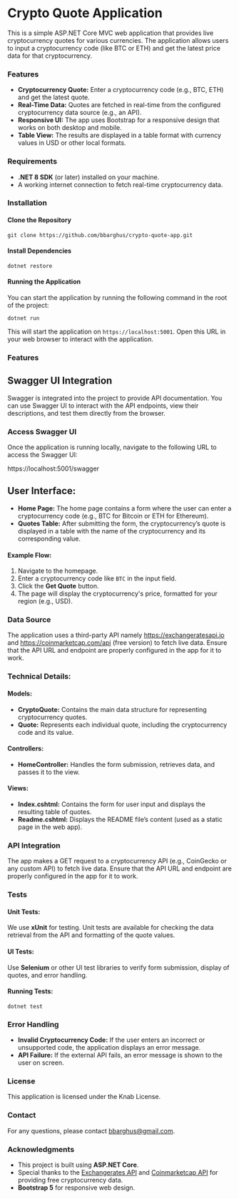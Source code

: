 # Crypto Quote Application

This is a simple ASP.NET Core MVC web application that provides live cryptocurrency quotes for various currencies. The application allows users to input a cryptocurrency code (like BTC or ETH) and get the latest price data for that cryptocurrency.

### Features

*   **Cryptocurrency Quote:** Enter a cryptocurrency code (e.g., BTC, ETH) and get the latest quote.
*   **Real-Time Data:** Quotes are fetched in real-time from the configured cryptocurrency data source (e.g., an API).
*   **Responsive UI:** The app uses Bootstrap for a responsive design that works on both desktop and mobile.
*   **Table View:** The results are displayed in a table format with currency values in USD or other local formats.

### Requirements

*   **.NET 8 SDK** (or later) installed on your machine.
*   A working internet connection to fetch real-time cryptocurrency data.

### Installation

#### Clone the Repository

```
git clone https://github.com/bbarghus/crypto-quote-app.git
```

#### Install Dependencies

```
dotnet restore
```

#### Running the Application

You can start the application by running the following command in the root of the project:

```
dotnet run
```

This will start the application on `https://localhost:5001`. Open this URL in your web browser to interact with the application.

### Features

## Swagger UI Integration

Swagger is integrated into the project to provide API documentation. You can use Swagger UI to interact with the API endpoints, view their descriptions, and test them directly from the browser.

### Access Swagger UI

Once the application is running locally, navigate to the following URL to access the Swagger UI:

https://localhost:5001/swagger

## User Interface:

*   **Home Page:** The home page contains a form where the user can enter a cryptocurrency code (e.g., BTC for Bitcoin or ETH for Ethereum).
*   **Quotes Table:** After submitting the form, the cryptocurrency’s quote is displayed in a table with the name of the cryptocurrency and its corresponding value.

#### Example Flow:

1.  Navigate to the homepage.
2.  Enter a cryptocurrency code like `BTC` in the input field.
3.  Click the **Get Quote** button.
4.  The page will display the cryptocurrency's price, formatted for your region (e.g., USD).

### Data Source

The application uses a third-party API namely https://exchangeratesapi.io and https://coinmarketcap.com/api (free version) to fetch live data. Ensure that the API URL and endpoint are properly configured in the app for it to work.

### Technical Details:

#### Models:

*   **CryptoQuote:** Contains the main data structure for representing cryptocurrency quotes.
*   **Quote:** Represents each individual quote, including the cryptocurrency code and its value.

#### Controllers:

*   **HomeController:** Handles the form submission, retrieves data, and passes it to the view.

#### Views:

*   **Index.cshtml:** Contains the form for user input and displays the resulting table of quotes.
*   **Readme.cshtml:** Displays the README file’s content (used as a static page in the web app).

### API Integration

The app makes a GET request to a cryptocurrency API (e.g., CoinGecko or any custom API) to fetch live data. Ensure that the API URL and endpoint are properly configured in the app for it to work.

### Tests

#### Unit Tests:

We use **xUnit** for testing. Unit tests are available for checking the data retrieval from the API and formatting of the quote values.

#### UI Tests:

Use **Selenium** or other UI test libraries to verify form submission, display of quotes, and error handling.

#### Running Tests:

```
dotnet test
```

### Error Handling

*   **Invalid Cryptocurrency Code:** If the user enters an incorrect or unsupported code, the application displays an error message.
*   **API Failure:** If the external API fails, an error message is shown to the user on screen.

### License

This application is licensed under the Knab License.

### Contact

For any questions, please contact [bbarghus@gmail.com](mailto:bbarghus@gmail.com).

### Acknowledgments

*   This project is built using **ASP.NET Core**.
*   Special thanks to the [Exchangerates API](https://exchangeratesapi.io/) and [Coinmarketcap API](https://coinmarketcap.com/api) for providing free cryptocurrency data.
*   **Bootstrap 5** for responsive web design.